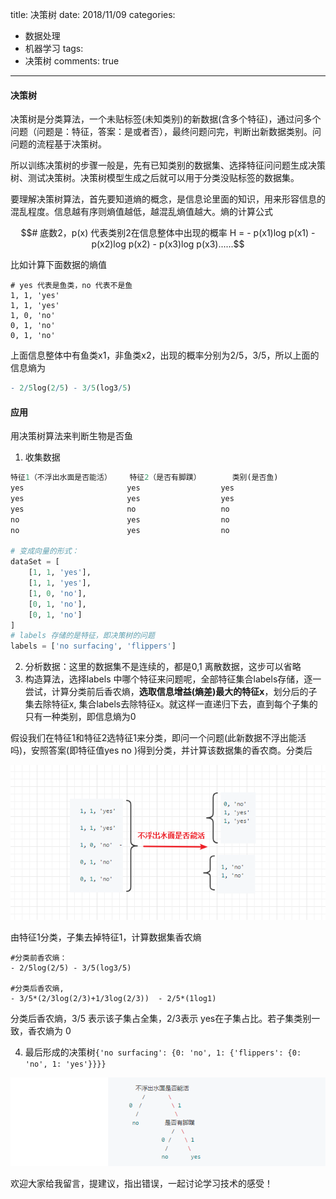 title: 决策树
date: 2018/11/09
categories:

- 数据处理
- 机器学习
tags:
-   决策树
comments: true
---

#### 决策树    
决策树是分类算法，一个未贴标签(未知类别)的新数据(含多个特征)，通过问多个问题（问题是：特征，答案：是或者否），最终问题问完，判断出新数据类别。问问题的流程基于决策树。

所以训练决策树的步骤一般是，先有已知类别的数据集、选择特征问问题生成决策树、测试决策树。决策树模型生成之后就可以用于分类没贴标签的数据集。

要理解决策树算法，首先要知道熵的概念，是信息论里面的知识，用来形容信息的混乱程度。信息越有序则熵值越低，越混乱熵值越大。熵的计算公式
```math
# 底数2，p(x) 代表类别2在信息整体中出现的概率
H = - p(x1)log p(x1) - p(x2)log p(x2) - p(x3)log p(x3)......
```

比如计算下面数据的熵值
```
# yes 代表是鱼类，no 代表不是鱼
1, 1, 'yes'
1, 1, 'yes'
1, 0, 'no'
0, 1, 'no'
0, 1, 'no'
```
上面信息整体中有鱼类x1，非鱼类x2，出现的概率分别为2/5，3/5，所以上面的信息熵为
```mathematica
- 2/5log(2/5) - 3/5(log3/5) 
```

#### 应用
用决策树算法来判断生物是否鱼
1. 收集数据
``` python
特征1（不浮出水面是否能活）    特征2（是否有脚蹼）       类别(是否鱼)
yes                       yes                  yes
yes                       yes                  yes
yes                       no                   no
no                        yes                  no
no                        yes                  no

# 变成向量的形式：   
dataSet = [
    [1, 1, 'yes'],
    [1, 1, 'yes'],
    [1, 0, 'no'],
    [0, 1, 'no'],
    [0, 1, 'no']
]
# labels 存储的是特征，即决策树的问题
labels = ['no surfacing', 'flippers']
```
2. 分析数据：这里的数据集不是连续的，都是0,1 离散数据，这步可以省略
3. 构造算法，选择labels 中哪个特征来问题呢，全部特征集合labels存储，逐一尝试，计算分类前后香农熵，**选取信息增益(熵差)最大的特征x**，划分后的子集去除特征x, 集合labels去除特征x。就这样一直递归下去，直到每个子集的只有一种类别，即信息熵为0

假设我们在特征1和特征2选特征1来分类，即问一个问题(此新数据不浮出能活吗)，安照答案(即特征值yes no )得到分类，并计算该数据集的香农商。分类后

![duck1](/images/20181109/tree1.png)

由特征1分类，子集去掉特征1，计算数据集香农熵
```
#分类前香农熵： 
- 2/5log(2/5) - 3/5(log3/5)    

#分类后香农熵,
- 3/5*(2/3log(2/3)+1/3log(2/3))  - 2/5*(1log1)
```

分类后香农熵，3/5 表示该子集占全集，2/3表示 yes在子集占比。若子集类别一致，香农熵为 0

4. 最后形成的决策树`{'no surfacing': {0: 'no', 1: {'flippers': {0: 'no', 1: 'yes'}}}}`

![duck1](/images/20181109/tree2.png)


欢迎大家给我留言，提建议，指出错误，一起讨论学习技术的感受！